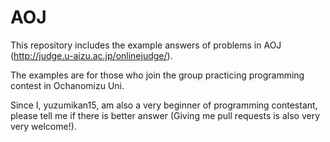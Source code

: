 # AOJ
This repository includes the example answers of problems in AOJ (http://judge.u-aizu.ac.jp/onlinejudge/).

The examples are for those who join the group practicing programming contest in Ochanomizu Uni.

Since I, yuzumikan15, am also a very beginner of programming contestant, please tell me if there is better answer (Giving me pull requests is also very very welcome!).
